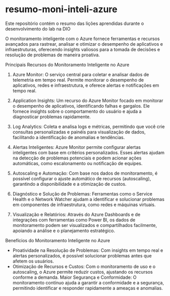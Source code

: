 # resumo-moni-inteli-azure
Este repositório contém o resumo das lições aprendidas durante o desenvolvimento do lab na DIO

O monitoramento inteligente com o Azure fornece ferramentas e recursos avançados para rastrear, analisar e otimizar o desempenho de aplicativos e infraestruturas, oferecendo insights valiosos para a tomada de decisões e resolução de problemas de maneira proativa.

Principais Recursos do Monitoramento Inteligente no Azure

1. Azure Monitor: O serviço central para coletar e analisar dados de telemetria em tempo real. Permite monitorar o desempenho de aplicativos, redes e infraestrutura, e oferece alertas e notificações em tempo real.

2. Application Insights: Um recurso do Azure Monitor focado em monitorar o desempenho de aplicativos, identificando falhas e gargalos. Ele fornece insights sobre o comportamento do usuário e ajuda a diagnosticar problemas rapidamente.

3. Log Analytics: Coleta e analisa logs e métricas, permitindo que você crie consultas personalizadas e painéis para visualização de dados, facilitando a identificação de anomalias e tendências.

4. Alertas Inteligentes: Azure Monitor permite configurar alertas inteligentes com base em critérios personalizados. Esses alertas ajudam na detecção de problemas potenciais e podem acionar ações automáticas, como escalonamento ou notificação de equipes.

5. Autoscaling e Automação: Com base nos dados de monitoramento, é possível configurar o ajuste automático de recursos (autoscaling), garantindo a disponibilidade e a otimização de custos.

6. Diagnóstico e Solução de Problemas: Ferramentas como o Service Health e o Network Watcher ajudam a identificar e solucionar problemas em componentes de infraestrutura, como redes e máquinas virtuais.

7. Visualização e Relatórios: Através do Azure Dashboards e de integrações com ferramentas como Power BI, os dados de monitoramento podem ser visualizados e compartilhados facilmente, apoiando a análise e o planejamento estratégico.

Benefícios do Monitoramento Inteligente no Azure

  * Proatividade na Resolução de Problemas: Com insights em tempo real e alertas personalizados, é possível solucionar problemas antes que afetem os usuários.
  * Otimização de Recursos e Custos: Com o monitoramento de uso e o autoscaling, o Azure permite reduzir custos, ajustando os recursos conforme a demanda.
Maior Segurança e Conformidade: O monitoramento contínuo ajuda a garantir a conformidade e a segurança, permitindo identificar e responder rapidamente a ameaças e anomalias.
